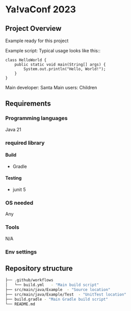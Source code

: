 Ya!vaConf 2023
===============

## Project Overview
Example ready for this project

Example script:
Typical usage looks like this::
```
class HelloWorld {
    public static void main(String[] args) {
        System.out.println("Hello, World!"); 
    }
}
```
Main developer: Santa
Main users: Children

## Requirements

### Programming languages
  Java 21

### required library

#### Build
- Gradle
  
#### Testing
- junit 5

### OS needed
  Any

### Tools
  N/A
  
### Env settings


## Repository structure
```bash
├── .github/workflows
│   └── build.yml   - "Main build script"
├── src/main/java/Example  - "Source location"
├── src/main/java/Example/Test  - "UnitTest location"
├── build.gradle - "Main Gradle build script"
└── README.md 
```

